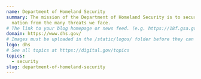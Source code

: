 ```yaml
---
name: Department of Homeland Security
summary: The mission of the Department of Homeland Security is to secure the
  nation from the many threats we face.
# The link to your blog homepage or news feed. (e.g. https://18f.gsa.gov/)
domain: https://www.dhs.gov/
# Images must be uploaded in the /static/logos/ folder before they can be used here.
logo: dhs
# See all topics at https://digital.gov/topics
topics:
  - security
slug: department-of-homeland-security
---
```


